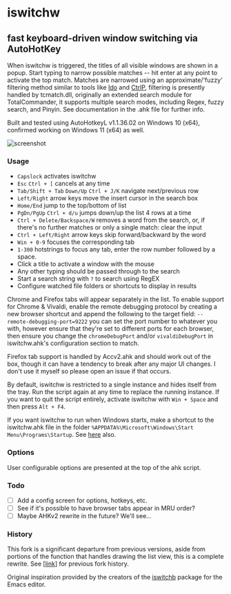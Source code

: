 # iswitchw 
## fast keyboard-driven window switching via AutoHotKey

When iswitchw is triggered, the titles of all visible windows are shown in a
popup. Start typing to narrow possible matches -- hit enter at any point to
activate the top match. Matches are narrowed using an approximate/'fuzzy'
filtering method similar to tools like [Ido][ido] and [CtrlP][ctrlp], filtering
is presently handled by tcmatch.dll, originally an extended search module for
TotalCommander, it supports multiple search modes, including Regex, fuzzy search,
and Pinyin. See documentation in the .ahk file for further info.

Built and tested using AutoHotkeyL v1.1.36.02 on Windows 10 (x64), confirmed working
on Windows 11 (x64) as well.

![screenshot](https://user-images.githubusercontent.com/24360832/116187876-3f996c00-a6db-11eb-888a-b2f2303d201d.png)

### Usage

* `Capslock` activates iswitchw
* `Esc` `Ctrl + [` cancels at any time
* `Tab/Shift + Tab` `Down/Up` `Ctrl + J/K` navigate next/previous row
* `Left/Right` arrow keys move the insert cursor in the search box
* `Home/End` jump to the top/bottom of list
* `PgDn/PgUp` `Ctrl + d/u` jumps down/up the list 4 rows at a time
* `Ctrl + Delete/Backspace/W` removes a word from the search, or,
  if there's no further matches or only a single match: clear the input
* `Ctrl + Left/Right` arrow keys skip forward/backward by the word
* `Win + 0-9` focuses the corresponding tab
* `1-300` hotstrings to focus any tab, enter the row number followed by
  a space.
* Click a title to activate a window with the mouse
* Any other typing should be passed through to the search
* Start a search string with `?` to search using RegEX
* Configure watched file folders or shortcuts to display in results

Chrome and Firefox tabs will appear separately in the list. To enable support for
Chrome & Vivaldi, enable the remote debugging protocol by creating a new browser shortcut
and append the following to the target field:
`--remote-debugging-port=9222`
you can set the port number to whatever you with, however ensure that they're set to 
different ports for each browser, then ensure you change the `chromeDebugPort` and/or
`vivaldiDebugPort` in iswitchw.ahk's configuration section to match.

Firefox tab support is handled by Accv2.ahk and should work out of the box, though it can
have a tendency to break after any major UI changes. I don't use it myself so please open
an issue if that occurs.

By default, iswitchw is restricted to a single instance and hides itself from
the tray. Run the script again at any time to replace the running instance. If
you want to quit the script entirely, activate iswitchw with `Win + Space` and
then press `Alt + F4`.

If you want iswitchw to run when Windows starts, make a shortcut to the
iswitchw.ahk file in the folder `%APPDATA%\Microsoft\Windows\Start
Menu\Programs\Startup`. See [here][start-on-boot] also.

### Options

User configurable options are presented at the top of the ahk script.

### Todo

* [ ] Add a config screen for options, hotkeys, etc.
* [ ] See if it's possible to have browser tabs appear in MRU order?
* [ ] Maybe AHKv2 rewrite in the future? We'll see...

### History

This fork is a significant departure from previous versions, aside from portions of the function that handles drawing the list view, this is a complete rewrite. See [[link][hist]] for previous fork history.

Original inspiration provided by the creators of the [iswitchb][iswitchb]
package for the Emacs editor.

[ido]: http://www.emacswiki.org/emacs/InteractivelyDoThings
[ctrlp]: http://kien.github.io/ctrlp.vim/
[start-on-boot]: http://windows.microsoft.com/en-us/windows-vista/run-a-program-automatically-when-windows-starts
[iswitchb]: http://www.gnu.org/software/emacs/manual/html_node/emacs/Iswitchb.html
[hist]: https://github.com/tvjg/iswitchw
[debug]: https://stackoverflow.com/questions/51563287/how-to-make-chrome-always-launch-with-remote-debugging-port-flag
